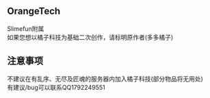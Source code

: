 ## OrangeTech
Slimefun附属<br>
如果您想以橘子科技为基础二次创作，请标明原作者(多多橘子)

## 注意事项
不建议在有乱序、无尽及匠魂的服务器内加入橘子科技(部分物品将无用处)<br>
有建议/bug可以联系QQ1792249551

